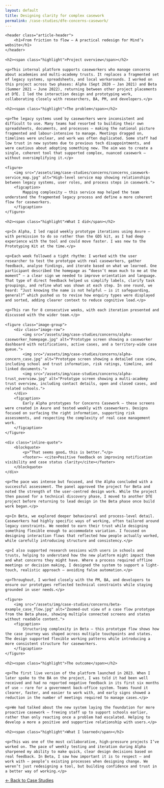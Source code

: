 ```yaml
---
layout: default
title: Designing clarity for complex casework
permalink: /case-studies/dfe-concerns-casework/
---
```


<article>
    
    <header class="article-header">
        <h1>From friction to flow — A practical redesign for Mind’s website</h1>
    </header>

    <h2><span class="highlight">Project overview</span></h2>

    <p>This internal platform supports caseworkers who manage concerns about academies and multi-academy trusts. It replaces a fragmented set of legacy systems, spreadsheets, and local workarounds. I worked on this project across two phases: Alpha (Sept 2020 – Jan 2021) and Beta (Summer 2021 – June 2022), returning between other project placements at DfE. I led the interaction design and prototyping work, collaborating closely with researchers, BA, PM, and developers.</p>

    <h2><span class="highlight">The problem</span></h2>

    <p>The legacy systems used by caseworkers were inconsistent and difficult to use. Many teams had resorted to building their own spreadsheets, documents, and processes — making the national picture fragmented and labour-intensive to manage. Meetings dragged on, timelines were unclear, and work was often duplicated. Some staff had low trust in new systems due to previous tech disappointments, and were cautious about adopting something new. The aim was to create a single, coherent tool that supported complex, nuanced casework — without oversimplifying it.</p>

    <figure>
        <img src="/assets/img/case-studies/concerns/concerns_casework-service_map.jpg" alt="High-level service map showing relationships between legacy systems, user roles, and process steps in casework.">
        <figcaption>
            Mapping complexity — this service map helped the team understand the fragmented legacy process and define a more coherent flow for caseworkers.
        </figcaption>
    </figure>

    <h2><span class="highlight">What I did</span></h2>

    <p>In Alpha, I led rapid weekly prototype iterations using Axure — with permission to do so rather than the GDS kit, as I had deep experience with the tool and could move faster. I was new to the Prototyping Kit at the time.</p>
    
    <p>Each week followed a tight rhythm: I worked with the user researcher to test the prototype with real caseworkers, gather feedback, analyse findings, and iterate based on what we learned. One participant described the homepage as “doesn’t mean much to me at the moment” — a clear sign we needed to improve orientation and language. That type of direct feedback helped us simplify labels, clarify task groupings, and refine what was shown at each step. In one round, we heard: “Just knowing the name is not helpful — is it safeguarding, general?” which pushed us to revise how enquiry types were displayed and sorted, adding clearer context to reduce cognitive load.</p>
    
    <p>This ran for 8 consecutive weeks, with each iteration presented and discussed with the wider team.</p>

    <figure class="image-group">
        <div class="image-row">
            <img src="/assets/img/case-studies/concerns/alpha-caseworker_homepage.jpg" alt="Prototype screen showing a caseworker dashboard with notifications, active cases, and a territory-wide case queue.">
            <img src="/assets/img/case-studies/concerns/alpha-concern_case.jpg" alt="Prototype screen showing a detailed case view, including school and trust information, risk ratings, timeline, and linked documents.">
            <img src="/assets/img/case-studies/concerns/alpha-trust_overview.jpg" alt="Prototype screen showing a multi-academy trust overview, including contact details, open and closed cases, and related schools.">
        </div>
        <figcaption>
            Early Alpha prototypes for Concerns Casework — these screens were created in Axure and tested weekly with caseworkers. Designs focused on surfacing the right information, supporting risk assessments, and respecting the complexity of real case management work.
        </figcaption>
    </figure>

    <div class="inline-quote">
        <blockquote>
            <p>“That seems good… this is better.”</p>
            <footer>— <cite>Positive feedback on improving notification visibility and case status clarity</cite></footer>
        </blockquote>
    </div>

    <p>The pace was intense but focused, and the Alpha concluded with a successful assessment. The panel approved the project for Beta and noted the strength of the user-centred design work. While the project then paused for a technical discovery phase, I moved to another DfE project before returning to lead design in the Beta phase once build work began.</p>

    <p>In Beta, we explored deeper behavioural and process-level detail. Caseworkers had highly specific ways of working, often tailored around legacy constraints. We needed to earn their trust while designing something flexible enough to accommodate variation. I focused on designing interaction flows that reflected how people actually worked, while carefully introducing structure and consistency.</p>

    <p>I also supported research sessions with users in schools and trusts, helping to understand how the new platform might impact them and what concerns they might have. Where a process required offline meetings or decision making, I designed the system to support a light-touch, realistic approach — avoiding false automation.</p>

    <p>Throughout, I worked closely with the PM, BA, and developers to ensure our prototypes reflected technical constraints while staying grounded in user needs.</p>

    <figure>
        <img src="/assets/img/case-studies/concerns/beta-example_case_flow.jpg" alt="Zoomed-out view of a case flow prototype from the Beta phase, showing multiple connected screens and states without readable content.">
        <figcaption>
            Structuring complexity in Beta — this prototype flow shows how the case journey was shaped across multiple touchpoints and states. The design supported flexible working patterns while introducing a more consistent structure for caseworkers.
        </figcaption>
    </figure>

    <h2><span class="highlight">The outcome</span></h2>

    <p>The first live version of the platform launched in 2023. When I later spoke to the BA on the project, I was told it had been well received and had no reported negative feedback in its first six months of use — rare for a government back-office system. Teams found it clearer, faster, and easier to work with, and early signs showed a reduction in the number of meetings required to manage cases.</p>

    <p>We had talked about the new system laying the foundation for more proactive casework — freeing staff up to support schools earlier, rather than only reacting once a problem had escalated. Helping to develop a more a positive and supportive relationship with users.</p>

    <h2><span class="highlight">What I learned</span></h2>

    <p>This was one of the most collaborative, high-pressure projects I’ve worked on. The pace of weekly testing and iteration during Alpha sharpened my ability to make quick, clear design decisions based on real feedback. In Beta, I saw how important it is to respect — and work with — people’s existing processes when designing change. We weren’t just redesigning a tool, but building confidence and trust in a better way of working.</p>

</article>

<nav class="page-nav" aria-label="Page navigation">
    <p><a href="/case-studies" class="button--secondary">← Back to Case Studies</a></p>
</nav>